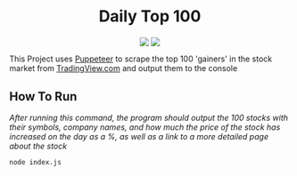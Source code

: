 <h1 align="center">
  <strong>
      Daily Top 100
  </strong>
</h1>

<p align="center">
    <img align="center" src="https://img.shields.io/badge/Node.js-43853D?style=for-the-badge&logo=node.js&logoColor=white"/>
    <img align="center" src="https://img.shields.io/badge/JavaScript-F7DF1E?style=for-the-badge&logo=JavaScript&logoColor=white" />
</p>

This Project uses [Puppeteer](https://pptr.dev/) to scrape the top 100 'gainers' in the stock market from [TradingView.com](https://www.tradingview.com/) and output them to the console

## How To Run
_After running this command, the program should output the 100 stocks with their symbols, company names, and how much the price of the stock has increased on the day as a %, as well as a link to a more detailed page about the stock_
```
node index.js
```
